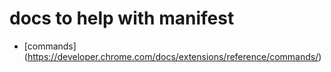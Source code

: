 # docs to help with manifest


* [commands] (https://developer.chrome.com/docs/extensions/reference/commands/)